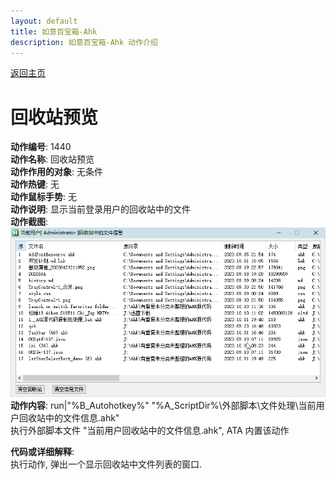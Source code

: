 ```yaml
---
layout: default
title: 如意百宝箱-Ahk
description: 如意百宝箱-Ahk 动作介绍
---
```


[返回主页](../index.md)

# [](#header-2) 回收站预览

**动作编号**: 1440  
**动作名称**: 回收站预览  
**动作作用的对象**: 无条件  
**动作热键**: 无  
**动作鼠标手势**: 无  
**动作说明**: 显示当前登录用户的回收站中的文件  
**动作截图**:  
  ![回收站预览](img1/1440.png)  
**动作内容**: run|"%B_Autohotkey%" "%A_ScriptDir%\外部脚本\文件处理\当前用户回收站中的文件信息.ahk"  
执行外部脚本文件 "当前用户回收站中的文件信息.ahk", ATA 内置该动作  

**代码或详细解释**:  
执行动作, 弹出一个显示回收站中文件列表的窗口. 
